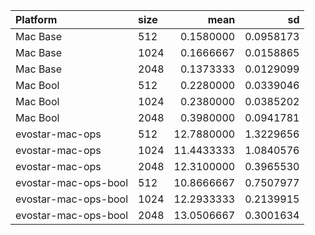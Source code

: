 <table>
 <thead>
  <tr>
   <th style="text-align:left;"> Platform </th>
   <th style="text-align:left;"> size </th>
   <th style="text-align:right;"> mean </th>
   <th style="text-align:right;"> sd </th>
  </tr>
 </thead>
<tbody>
  <tr>
   <td style="text-align:left;"> Mac Base </td>
   <td style="text-align:left;"> 512 </td>
   <td style="text-align:right;"> 0.1580000 </td>
   <td style="text-align:right;"> 0.0958173 </td>
  </tr>
  <tr>
   <td style="text-align:left;"> Mac Base </td>
   <td style="text-align:left;"> 1024 </td>
   <td style="text-align:right;"> 0.1666667 </td>
   <td style="text-align:right;"> 0.0158865 </td>
  </tr>
  <tr>
   <td style="text-align:left;"> Mac Base </td>
   <td style="text-align:left;"> 2048 </td>
   <td style="text-align:right;"> 0.1373333 </td>
   <td style="text-align:right;"> 0.0129099 </td>
  </tr>
  <tr>
   <td style="text-align:left;"> Mac Bool </td>
   <td style="text-align:left;"> 512 </td>
   <td style="text-align:right;"> 0.2280000 </td>
   <td style="text-align:right;"> 0.0339046 </td>
  </tr>
  <tr>
   <td style="text-align:left;"> Mac Bool </td>
   <td style="text-align:left;"> 1024 </td>
   <td style="text-align:right;"> 0.2380000 </td>
   <td style="text-align:right;"> 0.0385202 </td>
  </tr>
  <tr>
   <td style="text-align:left;"> Mac Bool </td>
   <td style="text-align:left;"> 2048 </td>
   <td style="text-align:right;"> 0.3980000 </td>
   <td style="text-align:right;"> 0.0941781 </td>
  </tr>
  <tr>
   <td style="text-align:left;"> evostar-mac-ops </td>
   <td style="text-align:left;"> 512 </td>
   <td style="text-align:right;"> 12.7880000 </td>
   <td style="text-align:right;"> 1.3229656 </td>
  </tr>
  <tr>
   <td style="text-align:left;"> evostar-mac-ops </td>
   <td style="text-align:left;"> 1024 </td>
   <td style="text-align:right;"> 11.4433333 </td>
   <td style="text-align:right;"> 1.0840576 </td>
  </tr>
  <tr>
   <td style="text-align:left;"> evostar-mac-ops </td>
   <td style="text-align:left;"> 2048 </td>
   <td style="text-align:right;"> 12.3100000 </td>
   <td style="text-align:right;"> 0.3965530 </td>
  </tr>
  <tr>
   <td style="text-align:left;"> evostar-mac-ops-bool </td>
   <td style="text-align:left;"> 512 </td>
   <td style="text-align:right;"> 10.8666667 </td>
   <td style="text-align:right;"> 0.7507977 </td>
  </tr>
  <tr>
   <td style="text-align:left;"> evostar-mac-ops-bool </td>
   <td style="text-align:left;"> 1024 </td>
   <td style="text-align:right;"> 12.2933333 </td>
   <td style="text-align:right;"> 0.2139915 </td>
  </tr>
  <tr>
   <td style="text-align:left;"> evostar-mac-ops-bool </td>
   <td style="text-align:left;"> 2048 </td>
   <td style="text-align:right;"> 13.0506667 </td>
   <td style="text-align:right;"> 0.3001634 </td>
  </tr>
</tbody>
</table>
